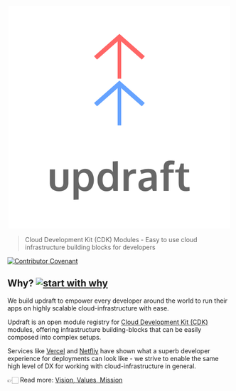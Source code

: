 <p align="center">
  <img src="https://raw.githubusercontent.com/aGuyNamedJonas/updraft/master/design/updraft-logo-text-color.svg" alt="Sublime's custom image"/>
</p>

> Cloud Development Kit (CDK) Modules - Easy to use cloud infrastructure building blocks for developers

[![Contributor Covenant](https://img.shields.io/badge/Contributor%20Covenant-v2.0%20adopted-ff69b4.svg)](CODE_OF_CONDUCT.md)

## Why? [![start with why](https://img.shields.io/badge/start%20with-why%3F-brightgreen.svg?style=flat)](http://www.ted.com/talks/simon_sinek_how_great_leaders_inspire_action)

We build updraft to empower every developer around the world to run their apps on highly scalable cloud-infrastructure with ease.

Updraft is an open module registry for [Cloud Development Kit (CDK)](https://github.com/aws/aws-cdk) modules, offering infrastructure building-blocks that can be easily composed into complex setups.

Services like [Vercel](https://vercel.com/dashboard) and [Netfliy](https://www.netlify.com/) have shown what a superb developer experience for deployments can look like - we strive to enable the same high level of DX for working with cloud-infrastructure in general.

👉🏻 Read more: [Vision, Values, Mission](/docs/VisionValuesMission.md)
